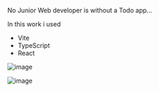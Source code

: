 No Junior Web developer is without a Todo app...

In this work i used
<ul>
   <li>Vite</li>
   <li>TypeScript</li>
   <li>React</li>
</ul>

![image](https://github.com/DaranDachte/ToDoList/assets/96144068/17d10cc4-52df-4f1c-8eed-e684da87d125)

![image](https://github.com/DaranDachte/ToDoList/assets/96144068/9f1544c1-eb1b-41ed-8c32-d72200071c87)


